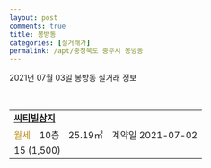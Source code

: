 ```yaml
---
layout: post
comments: true
title: 봉방동
categories: [실거래가]
permalink: /apt/충청북도 충주시 봉방동
---
```


2021년 07월 03일 봉방동 실거래 정보

<script type="text/javascript">
  google.charts.load('current', {'packages':['corechart']});
  google.charts.setOnLoadCallback(drawChart);

  function drawChart() {
    var data = google.visualization.arrayToDataTable([['거래일', '매매', '전월세', '전매'], ['20-07', 7, 3, 0], ['20-08', 7, 6, 0], ['20-09', 6, 2, 0], ['20-10', 31, 4, 0], ['20-11', 10, 1, 0], ['20-12', 18, 6, 0], ['21-01', 13, 7, 0], ['21-02', 10, 4, 0], ['21-03', 8, 4, 0], ['21-04', 9, 4, 0], ['21-05', 7, 4, 0], ['21-06', 2, 0, 0]]);

    var options = {
      title: '최근 유형별 거래량 추이',
      legend: { position: 'bottom' }
    };

    var chart = new google.visualization.LineChart(document.getElementById('columnchart_material'));
    chart.draw(data, (options));
  }
</script>

<div id="columnchart_material" style="width: 95%; margin-left: -35px; display: block"></div>
<br>
<table>
  <tr>
    <td colspan="4" style="font-weight: bold;"><a href="https://search.naver.com/search.naver?query=봉방동 씨티빌상지">씨티빌상지</a></td>
  </tr>
    
  <tr>
    <td><a style="color: darkgoldenrod">월세</a></td>
    <td>10층</td>
    <td>25.19㎡</td>
    <td>계약일 2021-07-02</td>
  </tr>
  <tr>
    <td colspan="4">15 (1,500)</td>
  </tr>
    
</table>
    